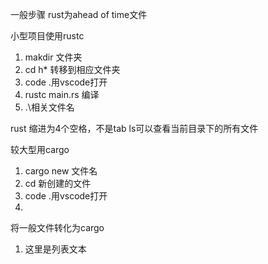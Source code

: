 一般步骤
rust为ahead of time文件

小型项目使用rustc
 1. makdir 文件夹
 2. cd h* 转移到相应文件夹
 3. code .用vscode打开
 4. rustc main.rs 编译
 5. .\相关文件名


rust 缩进为4个空格，不是tab
ls可以查看当前目录下的所有文件

较大型用cargo

 1. cargo new 文件名
 2. cd 新创建的文件
 3. code .用vscode打开
 4. 

将一般文件转化为cargo

 1. 这里是列表文本

<!--stackedit_data:
eyJoaXN0b3J5IjpbLTc5MzgzODU4LC0xOTg3NTA3MTg0LDE3Mz
E0MTc3OTRdfQ==
-->